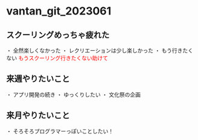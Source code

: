 # vantan_git_2023061
## スクーリングめっちゃ疲れた
・ 全然楽しくなかった
・ レクリエーションは少し楽しかった
・ もう行きたくない
<font color="Red">もうスクーリング行きたくない助けて</font>
## 来週やりたいこと
・ アプリ開発の続き
・ ゆっくりしたい
・ 文化祭の企画
## 来月やりたいこと
・ そろそろプログラマーっぽいことしたい！